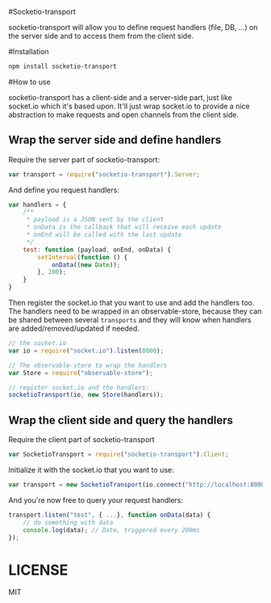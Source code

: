 #Socketio-transport

socketio-transport will allow you to define request handlers (file, DB, ...) on the server side and to access them from the client side.

#Installation

```bash
npm install socketio-transport
```

#How to use

socketio-transport has a client-side and a server-side part, just like socket.io which it's based upon. It'll just wrap socket.io to provide a nice abstraction to make requests and open channels from the client side.

## Wrap the server side and define handlers

Require the server part of socketio-transport:

```js
var transport = require("socketio-transport").Server;
```

And define you request handlers:

```js
var handlers = {
    /**
     * payload is a JSON sent by the client
     * onData is the callback that will receive each update
     * onEnd will be called with the last update
     */
    test: function (payload, onEnd, onData) {
        setInterval(function () {
            onData((new Date));
        }, 200);
    }
}
```

Then register the socket.io that you want to use and add the handlers too. The handlers need to be wrapped in an observable-store, because they can be shared between several `transports` and they will know when handlers are added/removed/updated if needed.

```js
// the socket.io
var io = require("socket.io").listen(8000);

// The observable-store to wrap the handlers
var Store = require("observable-store");

// register socket.io and the handlers:
socketioTransport(io, new Store(handlers));
```

## Wrap the client side and query the handlers

Require the client part of socketio-transport

```js
var SocketioTransport = require("socketio-transport").Client;
```

Initialize it with the socket.io that you want to use:

```js
var transport = new SocketioTransport(io.connect("http://localhost:8000"));
```

And you're now free to query your request handlers:

```js
transport.listen("test", { ...}, function onData(data) {
    // do something with data
    console.log(data); // Date, triggered every 200ms
});
```

LICENSE
=======

MIT
